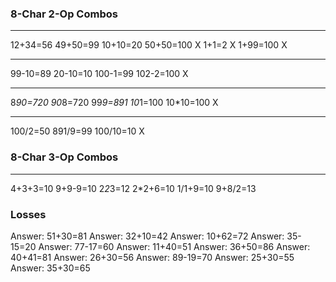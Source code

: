 ### 8-Char 2-Op Combos
--------
12+34=56
49+50=99
10+10=20
50+50=100 X
1+1=2     X
1+99=100  X

--------
99-10=89
20-10=10
100-1=99
102-2=100 X

--------
8*90=720
90*8=720
99*9=891
10*1=100
10*10=100 X

--------
100/2=50
891/9=99
100/10=10 X

### 8-Char 3-Op Combos
--------
4+3+3=10
9+9-9=10
2*2*3=12
2*2+6=10
1/1+9=10
9+8/2=13



### Losses
Answer: 51+30=81
Answer: 32+10=42
Answer: 10+62=72
Answer: 35-15=20
Answer: 77-17=60
Answer: 11+40=51
Answer: 36+50=86
Answer: 40+41=81
Answer: 26+30=56
Answer: 89-19=70
Answer: 25+30=55
Answer: 35+30=65
